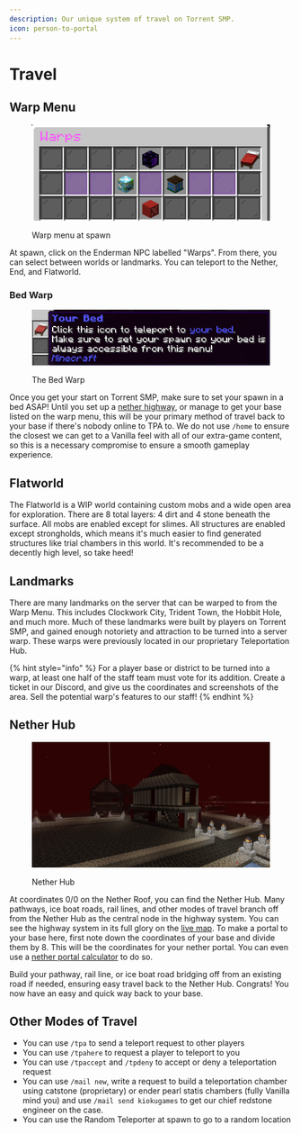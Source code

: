 ```yaml
---
description: Our unique system of travel on Torrent SMP.
icon: person-to-portal
---
```


# Travel

## Warp Menu

<figure><img src="../.gitbook/assets/Screenshot 2025-02-21 171606.png" alt=""><figcaption><p>Warp menu at spawn</p></figcaption></figure>

At spawn, click on the Enderman NPC labelled "Warps". From there, you can select between worlds or landmarks. You can teleport to the Nether, End, and Flatworld.

### Bed Warp

<figure><img src="../.gitbook/assets/image.png" alt=""><figcaption><p>The Bed Warp</p></figcaption></figure>

Once you get your start on Torrent SMP, make sure to set your spawn in a bed ASAP! Until you set up a [nether highway](travel.md#nether-hub), or manage to get your base listed on the warp menu, this will be your primary method of travel back to your base if there's nobody online to TPA to. We do not use `/home` to ensure the closest we can get to a Vanilla feel with all of our extra-game content, so this is a necessary compromise to ensure a smooth gameplay experience.

## Flatworld

The Flatworld is a WIP world containing custom mobs and a wide open area for exploration. There are 8 total layers: 4 dirt and 4 stone beneath the surface. All mobs are enabled except for slimes. All structures are enabled except strongholds, which means it's much easier to find generated structures like trial chambers in this world. It's recommended to be a decently high level, so take heed!

## Landmarks

There are many landmarks on the server that can be warped to from the Warp Menu. This includes Clockwork City, Trident Town, the Hobbit Hole, and much more. Much of these landmarks were built by players on Torrent SMP, and gained enough notoriety and attraction to be turned into a server warp. These warps were previously located in our proprietary Teleportation Hub.

{% hint style="info" %}
For a player base or district to be turned into a warp, at least one half of the staff team must vote for its addition. Create a ticket in our Discord, and give us the coordinates and screenshots of the area. Sell the potential warp's features to our staff!
{% endhint %}

## Nether Hub

<figure><img src="../.gitbook/assets/2025-02-21_20.51.40.png" alt=""><figcaption><p>Nether Hub</p></figcaption></figure>

At coordinates 0/0 on the Nether Roof, you can find the Nether Hub. Many pathways, ice boat roads, rail lines, and other modes of travel branch off from the Nether Hub as the central node in the highway system. You can see the highway system in its full glory on the [live map](https://map.torrentsmp.com/#quantum_nether_roof:128:0:-96:1500:0:0:0:1:flat). To make a portal to your base here, first note down the coordinates of your base and divide them by 8. This will be the coordinates for your nether portal. You can even use a [nether portal calculator](https://maximumfx.nl/portal/en/) to do so.

Build your pathway, rail line, or ice boat road bridging off from an existing road if needed, ensuring easy travel back to the Nether Hub. Congrats! You now have an easy and quick way back to your base.

## Other Modes of Travel

* You can use `/tpa` to send a teleport request to other players
* You can use `/tpahere` to request a player to teleport to you
* You can use `/tpaccept` and `/tpdeny` to accept or deny a teleportation request
* You can use `/mail new`, write a request to build a teleportation chamber using catstone (proprietary) or ender pearl statis chambers (fully Vanilla mind you) and use `/mail send kiokugames` to get our chief redstone engineer on the case.
* You can use the Random Teleporter at spawn to go to a random location
